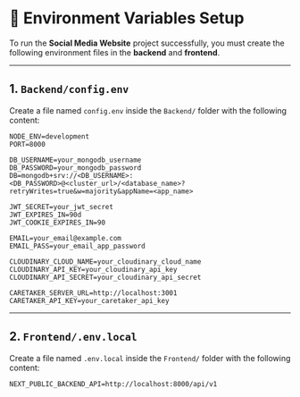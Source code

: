 # 📄 Environment Variables Setup

To run the **Social Media Website** project successfully, you must create the following environment files in the **backend** and **frontend**.

---

## 1. `Backend/config.env`

Create a file named `config.env` inside the `Backend/` folder with the following content:

```env
NODE_ENV=development
PORT=8000

DB_USERNAME=your_mongodb_username
DB_PASSWORD=your_mongodb_password
DB=mongodb+srv://<DB_USERNAME>:<DB_PASSWORD>@<cluster_url>/<database_name>?retryWrites=true&w=majority&appName=<app_name>

JWT_SECRET=your_jwt_secret
JWT_EXPIRES_IN=90d
JWT_COOKIE_EXPIRES_IN=90

EMAIL=your_email@example.com
EMAIL_PASS=your_email_app_password

CLOUDINARY_CLOUD_NAME=your_cloudinary_cloud_name
CLOUDINARY_API_KEY=your_cloudinary_api_key
CLOUDINARY_API_SECRET=your_cloudinary_api_secret

CARETAKER_SERVER_URL=http://localhost:3001
CARETAKER_API_KEY=your_caretaker_api_key
```
---

## 2. `Frontend/.env.local`

Create a file named `.env.local` inside the `Frontend/` folder with the following content:

```env
NEXT_PUBLIC_BACKEND_API=http://localhost:8000/api/v1
```
